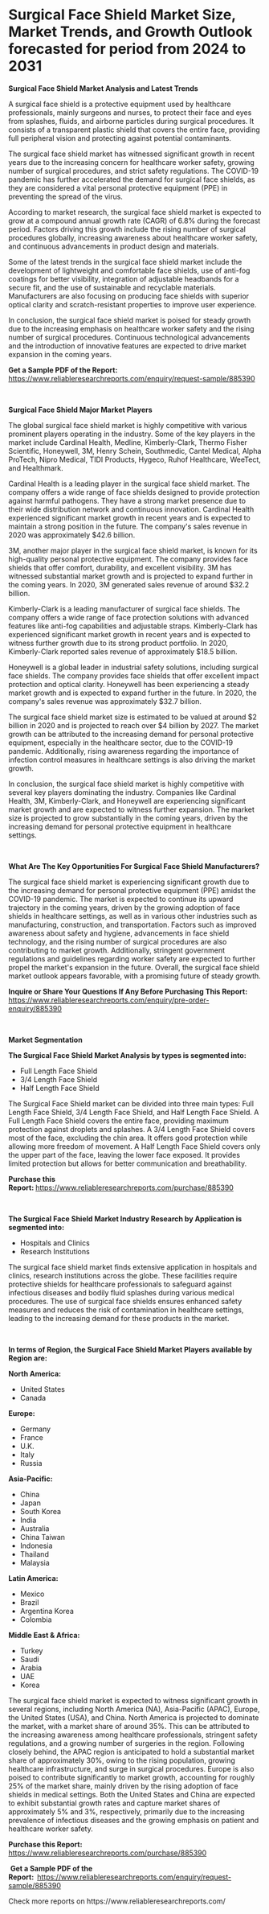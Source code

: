 <p><h1>Surgical Face Shield Market Size, Market Trends, and Growth Outlook forecasted for period from 2024 to 2031</h1></p><p><strong>Surgical Face Shield Market Analysis and Latest Trends</strong></p>
<p><p>A surgical face shield is a protective equipment used by healthcare professionals, mainly surgeons and nurses, to protect their face and eyes from splashes, fluids, and airborne particles during surgical procedures. It consists of a transparent plastic shield that covers the entire face, providing full peripheral vision and protecting against potential contaminants.</p><p>The surgical face shield market has witnessed significant growth in recent years due to the increasing concern for healthcare worker safety, growing number of surgical procedures, and strict safety regulations. The COVID-19 pandemic has further accelerated the demand for surgical face shields, as they are considered a vital personal protective equipment (PPE) in preventing the spread of the virus.</p><p>According to market research, the surgical face shield market is expected to grow at a compound annual growth rate (CAGR) of 6.8% during the forecast period. Factors driving this growth include the rising number of surgical procedures globally, increasing awareness about healthcare worker safety, and continuous advancements in product design and materials.</p><p>Some of the latest trends in the surgical face shield market include the development of lightweight and comfortable face shields, use of anti-fog coatings for better visibility, integration of adjustable headbands for a secure fit, and the use of sustainable and recyclable materials. Manufacturers are also focusing on producing face shields with superior optical clarity and scratch-resistant properties to improve user experience.</p><p>In conclusion, the surgical face shield market is poised for steady growth due to the increasing emphasis on healthcare worker safety and the rising number of surgical procedures. Continuous technological advancements and the introduction of innovative features are expected to drive market expansion in the coming years.</p></p>
<p><strong>Get a Sample PDF of the Report:&nbsp;</strong> <a href="https://www.reliableresearchreports.com/enquiry/request-sample/885390">https://www.reliableresearchreports.com/enquiry/request-sample/885390</a></p>
<p>&nbsp;</p>
<p><strong>Surgical Face Shield Major Market Players</strong></p>
<p><p>The global surgical face shield market is highly competitive with various prominent players operating in the industry. Some of the key players in the market include Cardinal Health, Medline, Kimberly-Clark, Thermo Fisher Scientific, Honeywell, 3M, Henry Schein, Southmedic, Cantel Medical, Alpha ProTech, Nipro Medical, TIDI Products, Hygeco, Ruhof Healthcare, WeeTect, and Healthmark.</p><p>Cardinal Health is a leading player in the surgical face shield market. The company offers a wide range of face shields designed to provide protection against harmful pathogens. They have a strong market presence due to their wide distribution network and continuous innovation. Cardinal Health experienced significant market growth in recent years and is expected to maintain a strong position in the future. The company's sales revenue in 2020 was approximately $42.6 billion.</p><p>3M, another major player in the surgical face shield market, is known for its high-quality personal protective equipment. The company provides face shields that offer comfort, durability, and excellent visibility. 3M has witnessed substantial market growth and is projected to expand further in the coming years. In 2020, 3M generated sales revenue of around $32.2 billion.</p><p>Kimberly-Clark is a leading manufacturer of surgical face shields. The company offers a wide range of face protection solutions with advanced features like anti-fog capabilities and adjustable straps. Kimberly-Clark has experienced significant market growth in recent years and is expected to witness further growth due to its strong product portfolio. In 2020, Kimberly-Clark reported sales revenue of approximately $18.5 billion.</p><p>Honeywell is a global leader in industrial safety solutions, including surgical face shields. The company provides face shields that offer excellent impact protection and optical clarity. Honeywell has been experiencing a steady market growth and is expected to expand further in the future. In 2020, the company's sales revenue was approximately $32.7 billion.</p><p>The surgical face shield market size is estimated to be valued at around $2 billion in 2020 and is projected to reach over $4 billion by 2027. The market growth can be attributed to the increasing demand for personal protective equipment, especially in the healthcare sector, due to the COVID-19 pandemic. Additionally, rising awareness regarding the importance of infection control measures in healthcare settings is also driving the market growth.</p><p>In conclusion, the surgical face shield market is highly competitive with several key players dominating the industry. Companies like Cardinal Health, 3M, Kimberly-Clark, and Honeywell are experiencing significant market growth and are expected to witness further expansion. The market size is projected to grow substantially in the coming years, driven by the increasing demand for personal protective equipment in healthcare settings.</p></p>
<p>&nbsp;</p>
<p><strong>What Are The Key Opportunities For Surgical Face Shield Manufacturers?</strong></p>
<p><p>The surgical face shield market is experiencing significant growth due to the increasing demand for personal protective equipment (PPE) amidst the COVID-19 pandemic. The market is expected to continue its upward trajectory in the coming years, driven by the growing adoption of face shields in healthcare settings, as well as in various other industries such as manufacturing, construction, and transportation. Factors such as improved awareness about safety and hygiene, advancements in face shield technology, and the rising number of surgical procedures are also contributing to market growth. Additionally, stringent government regulations and guidelines regarding worker safety are expected to further propel the market's expansion in the future. Overall, the surgical face shield market outlook appears favorable, with a promising future of steady growth.</p></p>
<p><strong>Inquire or Share Your Questions If Any Before Purchasing This Report:</strong> <a href="https://www.reliableresearchreports.com/enquiry/pre-order-enquiry/885390">https://www.reliableresearchreports.com/enquiry/pre-order-enquiry/885390</a></p>
<p>&nbsp;</p>
<p><strong>Market Segmentation</strong></p>
<p><strong>The Surgical Face Shield Market Analysis by types is segmented into:</strong></p>
<p><ul><li>Full Length Face Shield</li><li>3/4 Length Face Shield</li><li>Half Length Face Shield</li></ul></p>
<p><p>The Surgical Face Shield market can be divided into three main types: Full Length Face Shield, 3/4 Length Face Shield, and Half Length Face Shield. A Full Length Face Shield covers the entire face, providing maximum protection against droplets and splashes. A 3/4 Length Face Shield covers most of the face, excluding the chin area. It offers good protection while allowing more freedom of movement. A Half Length Face Shield covers only the upper part of the face, leaving the lower face exposed. It provides limited protection but allows for better communication and breathability.</p></p>
<p><strong>Purchase this Report:&nbsp;</strong><a href="https://www.reliableresearchreports.com/purchase/885390">https://www.reliableresearchreports.com/purchase/885390</a></p>
<p>&nbsp;</p>
<p><strong>The Surgical Face Shield Market Industry Research by Application is segmented into:</strong></p>
<p><ul><li>Hospitals and Clinics</li><li>Research Institutions</li></ul></p>
<p><p>The surgical face shield market finds extensive application in hospitals and clinics, research institutions across the globe. These facilities require protective shields for healthcare professionals to safeguard against infectious diseases and bodily fluid splashes during various medical procedures. The use of surgical face shields ensures enhanced safety measures and reduces the risk of contamination in healthcare settings, leading to the increasing demand for these products in the market.</p></p>
<p>&nbsp;</p>
<p><strong>In terms of Region, the Surgical Face Shield Market Players available by Region are:</strong></p>
<p>
    <p> <strong> North America: </strong>
        <ul>
            <li>United States</li>
            <li>Canada</li>
        </ul>
        </p> 
    <p> <strong> Europe: </strong>
        <ul>
            <li>Germany</li>
            <li>France</li>
            <li>U.K.</li>
            <li>Italy</li>
            <li>Russia</li>
        </ul>
        </p> 
    <p> <strong> Asia-Pacific: </strong>
        <ul>
            <li>China</li>
            <li>Japan</li>
            <li>South Korea</li>
            <li>India</li>
            <li>Australia</li>
            <li>China Taiwan</li>
            <li>Indonesia</li>
            <li>Thailand</li>
            <li>Malaysia</li>
        </ul>
        </p> 
    <p> <strong> Latin America: </strong>
        <ul>
            <li>Mexico</li>
            <li>Brazil</li>
            <li>Argentina Korea</li>
            <li>Colombia</li>
        </ul>
        </p> 
    <p> <strong> Middle East & Africa: </strong>
        <ul>
            <li>Turkey</li>
            <li>Saudi</li>
            <li>Arabia</li>
            <li>UAE</li>
            <li>Korea</li>
        </ul>
    </p>
    </p>
<p><p>The surgical face shield market is expected to witness significant growth in several regions, including North America (NA), Asia-Pacific (APAC), Europe, the United States (USA), and China. North America is projected to dominate the market, with a market share of around 35%. This can be attributed to the increasing awareness among healthcare professionals, stringent safety regulations, and a growing number of surgeries in the region. Following closely behind, the APAC region is anticipated to hold a substantial market share of approximately 30%, owing to the rising population, growing healthcare infrastructure, and surge in surgical procedures. Europe is also poised to contribute significantly to market growth, accounting for roughly 25% of the market share, mainly driven by the rising adoption of face shields in medical settings. Both the United States and China are expected to exhibit substantial growth rates and capture market shares of approximately 5% and 3%, respectively, primarily due to the increasing prevalence of infectious diseases and the growing emphasis on patient and healthcare worker safety.</p></p>
<p><strong>Purchase this Report: </strong><a href="https://www.reliableresearchreports.com/purchase/885390">https://www.reliableresearchreports.com/purchase/885390</a></p>
<p>&nbsp;<strong>Get a Sample PDF of the Report:&nbsp;&nbsp;</strong><a href="https://www.reliableresearchreports.com/enquiry/request-sample/885390">https://www.reliableresearchreports.com/enquiry/request-sample/885390</a></p>
<p><strong></strong></p>
<p>Check more reports on https://www.reliableresearchreports.com/</p>